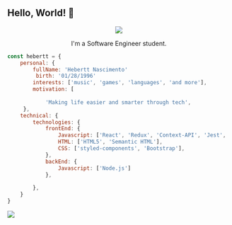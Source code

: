 ## Hello, World! 👋

<div align="center">
  
<img src="https://github.blog/wp-content/uploads/2018/10/46896184-b679fc80-ce30-11e8-88bf-921e9b788f7c.gif?resize=200%2C200" />

I'm a Software Engineer student.


  
<div align="left">
 
``` js
const hebertt = {
    personal: {
        fullName: 'Hebertt Nascimento'
         birth: '01/28/1996'
        interests: ['music', 'games', 'languages', 'and more'],
        motivation: [
            
            'Making life easier and smarter through tech',
     },
    technical: {
        technologies: {
            frontEnd: {
                Javascript: ['React', 'Redux', 'Context-API', 'Jest', 'RTL' ],
                HTML: ['HTML5', 'Semantic HTML'],
                CSS: ['styled-components', 'Bootstrap'],
            },
            backEnd: {
                Javascript: ['Node.js']
            },
            
        },
    }
}
```
  </div>

<p align="left">
 
  <a href="www.linkedin.com/in/hebertt-nascimento" alt="Linkedin">
  <img src="https://img.shields.io/badge/-Linkedin-0e76a8?style=flat-square&logo=Linkedin&logoColor=white&link=www.linkedin.com/in/hebertt-nascimento" /></a>

 
</p>  

